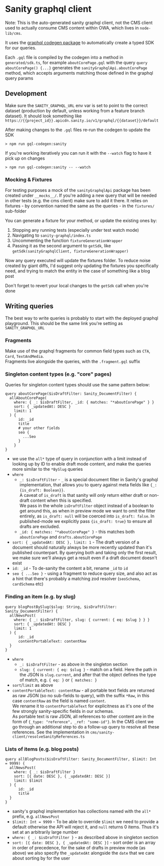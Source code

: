 # Sanity graphql client

Note: This is the auto-generated sanity graphql client, not the CMS client used to actually consume CMS content within OWA, which lives in `node-lib/cms`.

It uses the [graphql codegen package](https://www.the-guild.dev/graphql/codegen) to automatically create a typed SDK for our queries.

Each `.gql` file is compiled by the codegen into a method in `generated/sdk.ts`, for example `aboutCorePage.gql` with the query `query aboutCorePage() {...}` generates the `sanityGraphqlApi.aboutCorePage` method, which accepts arguments matching those defined in the graphql query params

## Development
Make sure the `SANITY_GRAPHQL_URL` env var is set to point to the correct dataset (production by default, unless working from a feature branch dataset). It should look something like `https://{{project_id}}.apicdn.sanity.io/v1/graphql/{{dataset}}/default`

After making changes to the `.gql` files re-run the codegen to update the SDK
```
> npm run gql-codegen:sanity
```
If you're working iteratively you can run it with the `--watch` flag to have it pick up on changes
```
> npm run gql-codegen:sanity -- --watch
```

### Mocking & Fixtures
For testing purposes a mock of the `sanityGraphqlApi` package has been created under `__mocks__/`. If you're adding a new query that will be needed in other tests (e.g. the cms client) make sure to add it there. It relies on fixtures - by convention named the same as the queries - in the `fixtures/` sub-folder

You can generate a fixture for your method, or update the existing ones by:
1. Stopping any running tests (especially under test watch mode) 
2. Navigating to `sanity-graphql/index.ts`
3. Uncommenting the function `fixtureGenerationWrapper`
4. Passing it as the second argument to `getSdk`, like `getSdk(sanityGraphqlClient, fixtureGenerationWrapper)`

Now any query executed will update the fixtures folder. To reduce noise created by giant diffs, I'd suggest only updating the fixtures you specifically need, and trying to match the entity in the case of something like a blog post

Don't forget to revert your local changes to the `getSdk` call when you're done

## Writing queries
The best way to write queries is probably to start with the deployed graphql playground. This should be the same link you're setting as `SANITY_GRAPHQL_URL`

### Fragments
Make use of the graphql fragments for common field types such as `CTA`, `Card`, `TextAndMedia`.  
Fragments live alongside the queries, with the `.fragment.gql` suffix

### Singleton content types (e.g. "core" pages)

Queries for singleton content types should use the same pattern below:
```gql
query aboutCorePage($isDraftFilter: Sanity_DocumentFilter) {
  allAboutCorePage(
    where: { _: $isDraftFilter, _id: { matches: "*aboutCorePage" } }
    sort: { _updatedAt: DESC }
    limit: 1
  ) {
      id: _id
      title
      # your other fields
      seo {
        ...Seo
      }
    }
}
```
- we use the `all*` type of query in conjunction with a limit instead of looking up by ID to enable draft mode content, and make the queries more similar to the `*BySlug` queries
- `where`
  - `_: $isDraftFilter` - `_` is a special document filter in Sanity's graphql implementation, that allows you to query against meta fields like  `{_: {is_draft: Boolean}}`.  
  A caveat of `is_draft` is that sanity will _only_ return either draft or non-draft content when this is specified.   
  We pass in the whole `isDraftFilter` object instead of a boolean to get around this, as when in preview mode we want to omit the filter entirely, as `is_draft: null` will be coerced into `is_draft: false`. In published-mode we explicitly pass `{is_draft: true}` to ensure all drafts are excluded.
  - `_id: { matches: "*aboutCorePage" }` - this matches both `aboutCorePage` and `drafts.aboutCorePage`
- `sort: { _updatedAt: DESC }, limit: 1` - The draft version of a document should naturally always be more recently updated than it's published counterpart. By querying both and taking only the first result, we make sure we'll always get a result even if a draft document doesn't exist
- `id: _id` - To de-sanity the content a bit, rename `_id` to `id`
- `seo { ...Seo }` - using a fragment to reduce query size, and also act as a hint that there's probably a matching zod resolver (`seoSchema`, `cardSchema` etc)

### Finding an item (e.g. by slug)

```gql
query blogPostBySlug($slug: String, $isDraftFilter: Sanity_DocumentFilter) {
  allNewsPost(
    where: { _: $isDraftFilter, slug: { current: { eq: $slug } } }
    sort: { _updatedAt: DESC }
    limit: 1
  ) {
      id: _id
      contentPortableText: contentRaw
  }
}
```
- `where`
  - `_: $isDraftFilter` - as above in the singleton section
  - `slug: { current: { eq: $slug }` - match on a field. Here the path in the JSON is `slug.current`, and after that the object defines the type of match, e.g. `{ eq: }` or `{ matches: }`
- `sort`/`limit` as above
- `contentPortableText: contentRaw` - all portable text fields are returned as raw JSON (so no sub-fields to query), with the suffix `*Raw`, in this case `contentRaw` as the field is named `content`.  
We rename it to `contentPortableText` for explicitness as it's one of the few strongly sanity-specific fields in our schemas.  
As portable text is raw JSON, all references to other content are in the form of `{_type: "reference", _ref: "some-id"}`. In the CMS client we go through an additional step to do a follow-up query to resolve all these references. See the implementation in `cms/sanity-client/resolveSanityReferences.ts`

### Lists of items (e.g. blog posts)

```gql
query allBlogPosts($isDraftFilter: Sanity_DocumentFilter, $limit: Int = 9999) {
  allNewsPost(
    where: { _: $isDraftFilter }
    sort: [{ date: DESC }, { _updatedAt: DESC }]
    limit: $limit
  ) {
      id: _id
      title
  }
}
```

- sanity's graphql implementation has collections named with the `all*` prefix, e.g. `allNewsPost`
- `$limit: Int = 9999` - To be able to override `$limit` we need to provide a default otherwise the API will reject it, and `null` returns 0 items. Thus it's set at an arbitrarily large number
- `where: { _: $isDraftFilter }` - as described above in singleton section
- `sort: [{ date: DESC }, { _updatedAt: DESC }]` - sort order is an array in order of precedence, for the sake of drafts in preview mode (as above) we also specify the `_updatedAt` alongside the `date` that we care about sorting by for the user
